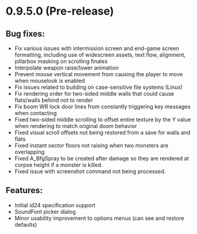 # 0.9.5.0 (Pre-release)

## Bug fixes:
  - Fix various issues with intermission screen and end-game screen formatting, including use of widescreen assets, text flow, alignment, pillarbox masking on scrolling finales
  - Interpolate weapon raise/lower animation
  - Prevent mouse vertical movement from causing the player to move when mouselook is enabled
  - Fix issues related to building on case-sensitive file systems (Linux)
  - Fix rendering order for two-sided middle walls that could cause flats/walls behind not to render
  - Fix boom WR lock door lines from constantly triggering key messages when contacting
  - Fixed two-sided middle scrolling to offset entire texture by the Y value when rendering to match original doom behavior
  - Fixed visual scroll offsets not being restored from a save for walls and flats
  - Fixed instant sector floors not raising when two monsters are overlapping
  - Fixed A_BfgSpray to be created after damage so they are rendered at corpse height if a monster is killed.
  - Fixed issue with screenshot command not being processed.

## Features:
  - Initial id24 specification support
  - SoundFont picker dialog
  - Minor usability improvement to options menus (can see and restore defaults)
  
